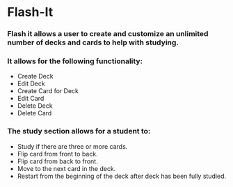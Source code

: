 # Flash-It #

### Flash it allows a user to create and customize an unlimited number of decks and cards to help with studying. ###
### It allows for the following functionality: ###

- Create Deck
- Edit Deck
- Create Card for Deck
- Edit Card
- Delete Deck
- Delete Card

### The study section allows for a student to: ###

- Study if there are three or more cards.
- Flip card from front to back.
- Flip card from back to front.
- Move to the next card in the deck.
- Restart from the beginning of the deck after deck has been fully studied.

